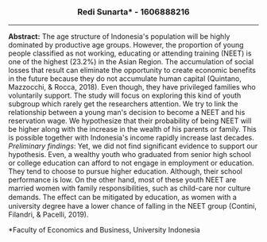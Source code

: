 ### <div align="center"> Redi Sunarta* - 1606888216 </div>
---
**Abstract:** The age structure of Indonesia's population will be highly dominated by productive age groups. However, the proportion of young people classified as not working, educating or attending training (NEET) is one of the highest (23.2%) in the Asian Region. The accumulation of social losses that result can eliminate the opportunity to create economic benefits in the future because they do not accumulate human capital (Quintano, Mazzocchi, & Rocca, 2018). Even though, they have privileged families who voluntarily support. The study will focus on exploring this kind of youth subgroup which rarely get the researchers attention. We try to link the relationship between a young man's decision to become a NEET and his reservation wage. We hypothesize that their probability of being NEET will be higher along with the increase in the wealth of his parents or family. This is possible together with Indonesia's income rapidly increase last decades. *Preliminary findings*: Yet, we did not find significant evidence to support our hypothesis. Even, a wealthy youth who graduated from senior high school or college education  can afford to not engage in employment or education. They tend to choose to pursue higher education. Although, their school performance is low. On the other hand, most of these youth NEET are married women with family responsibilities, such as child-care nor culture demands. The eﬀect can be mitigated by education, as women with a university degree have a lower chance of falling in the NEET group (Contini, Filandri, & Pacelli, 2019).

\*Faculty of Economics and Business, University Indonesia
